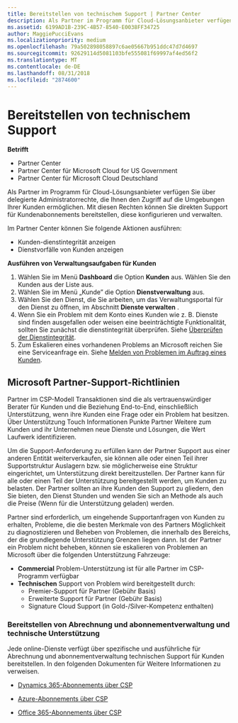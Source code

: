 ```yaml
---
title: Bereitstellen von technischem Support | Partner Center
description: Als Partner im Programm für Cloud-Lösungsanbieter verfügen Sie über delegierte Administratorrechte, die Ihnen den Zugriff auf die Umgebungen Ihrer Kunden ermöglichen.
ms.assetid: 6199AD1B-239C-4B57-8540-E0038FF34725
author: MaggiePucciEvans
ms.localizationpriority: medium
ms.openlocfilehash: 79a502898058897c6ae05667b951ddc47d7d4697
ms.sourcegitcommit: 92629114d5081103bfe555081f69997af4ed56f2
ms.translationtype: MT
ms.contentlocale: de-DE
ms.lasthandoff: 08/31/2018
ms.locfileid: "2874600"
---
```

# <a name="provide-technical-support"></a>Bereitstellen von technischem Support

**Betrifft**

-  Partner Center
-  Partner Center für Microsoft Cloud for US Government
-  Partner Center für Microsoft Cloud Deutschland

Als Partner im Programm für Cloud-Lösungsanbieter verfügen Sie über delegierte Administratorrechte, die Ihnen den Zugriff auf die Umgebungen Ihrer Kunden ermöglichen. Mit diesen Rechten können Sie direkten Support für Kundenabonnements bereitstellen, diese konfigurieren und verwalten.

Im Partner Center können Sie folgende Aktionen ausführen:

-   Kunden-dienstintegrität anzeigen
-   Dienstvorfälle von Kunden anzeigen

**Ausführen von Verwaltungsaufgaben für Kunden**

1.  Wählen Sie im Menü **Dashboard** die Option **Kunden** aus. Wählen Sie den Kunden aus der Liste aus.
2.  Wählen Sie im Menü „Kunde” die Option **Dienstverwaltung** aus.
3.  Wählen Sie den Dienst, die Sie arbeiten, um das Verwaltungsportal für den Dienst zu öffnen, im Abschnitt **Dienste verwalten** .
4.  Wenn Sie ein Problem mit dem Konto eines Kunden wie z. B. Dienste sind finden ausgefallen oder weisen eine beeinträchtigte Funktionalität, sollten Sie zunächst die dienstintegrität überprüfen. Siehe [Überprüfen der Dienstintegrität](check-service-health.md).
5.  Zum Eskalieren eines vorhandenen Problems an Microsoft reichen Sie eine Serviceanfrage ein. Siehe [Melden von Problemen im Auftrag eines Kunden](report-problems-on-behalf-of-a-customer.md).

 
## <a name="microsoft-partner-support-guidance"></a>Microsoft Partner-Support-Richtlinien

Partner im CSP-Modell Transaktionen sind die als vertrauenswürdiger Berater für Kunden und die Beziehung End-to-End, einschließlich Unterstützung, wenn ihre Kunden eine Frage oder ein Problem hat besitzen. Über Unterstützung Touch Informationen Punkte Partner Weitere zum Kunden und ihr Unternehmen neue Dienste und Lösungen, die Wert Laufwerk identifizieren.

Um die Support-Anforderung zu erfüllen kann der Partner Support aus einer anderen Entität weiterverkaufen, sie können alle oder einen Teil ihrer Supportstruktur Auslagern bzw. sie möglicherweise eine Struktur eingerichtet, um Unterstützung direkt bereitzustellen.  Der Partner kann für alle oder einen Teil der Unterstützung bereitgestellt werden, um Kunden zu belasten. Der Partner sollten an ihre Kunden den Support zu gliedern, den Sie bieten, den Dienst Stunden und wenden Sie sich an Methode als auch die Preise (Wenn für die Unterstützung geladen) werden. 

Partner sind erforderlich, um eingehende Supportanfragen von Kunden zu erhalten, Probleme, die die besten Merkmale von des Partners Möglichkeit zu diagnostizieren und Beheben von Problemen, die innerhalb des Bereichs, der die grundlegende Unterstützung Grenzen liegen dann. Ist der Partner ein Problem nicht beheben, können sie eskalieren von Problemen an Microsoft über die folgenden Unterstützung Fahrzeuge:

- **Commercial** Problem-Unterstützung ist für alle Partner im CSP-Programm verfügbar
-   **Technischen** Support von Problem wird bereitgestellt durch:
    -   Premier-Support für Partner (Gebühr Basis)
    -   Erweiterte Support für Partner (Gebühr Basis)
    -   Signature Cloud Support (in Gold-/Silver-Kompetenz enthalten)

### <a name="providing-billing-subscription-management-and-technical-support"></a>Bereitstellen von Abrechnung und abonnementverwaltung und technische Unterstützung 

Jede online-Dienste verfügt über spezifische und ausführliche für Abrechnung und abonnementverwaltung technischen Support für Kunden bereitstellen. In den folgenden Dokumenten für Weitere Informationen zu verweisen.

-   [Dynamics 365-Abonnements über CSP](https://www.microsoftpartnercommunity.com/t5/CSP/Microsoft-Partner-Support-Guidance/m-p/5262#M30)

-   [Azure-Abonnements über CSP](https://www.microsoftpartnercommunity.com/t5/CSP/Microsoft-Partner-Support-Guidance/m-p/5263#M31)

-   [Office 365-Abonnements über CSP](https://www.microsoftpartnercommunity.com/t5/CSP/Microsoft-Partner-Support-Guidance/m-p/5264#M32)
 



